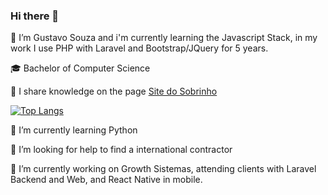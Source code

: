 ### Hi there 👋

🌱 I’m Gustavo Souza and i'm currently learning the Javascript Stack, in my work I use PHP with Laravel and Bootstrap/JQuery for 5 years.

🎓 Bachelor of Computer Science

📣 I share knowledge on the page [Site do Sobrinho](https://sitedosobrinho.com/blog)

[![Top Langs](https://github-readme-stats.vercel.app/api/top-langs/?username=GustavoNapa)](https://github.com/GustavoNapa/)

<!--
**GustavoNapa/GustavoNapa** is a ✨ _special_ ✨ repository because its `README.md` (this file) appears on your GitHub profile.

Here are some ideas to get you started:

- 🔭 I’m currently working on ...
- 🌱 I’m currently learning ...
- 👯 I’m looking to collaborate on ...
- 🤔 I’m looking for help with ...
- 💬 Ask me about ...
- 📫 How to reach me: ...
- 😄 Pronouns: ...
- ⚡ Fun fact: ...
-->

🌱 I’m currently learning Python

🤔 I’m looking for help to find a international contractor

🔭 I’m currently working on Growth Sistemas, attending clients with Laravel Backend and Web, and React Native in mobile. 
